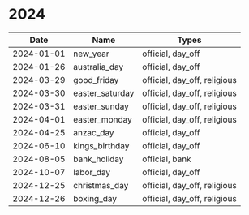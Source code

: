 # 2024

| Date       | Name            | Types                        |
|------------|-----------------|------------------------------|
| 2024-01-01 | new_year        | official, day_off            |
| 2024-01-26 | australia_day   | official, day_off            |
| 2024-03-29 | good_friday     | official, day_off, religious |
| 2024-03-30 | easter_saturday | official, day_off, religious |
| 2024-03-31 | easter_sunday   | official, day_off, religious |
| 2024-04-01 | easter_monday   | official, day_off, religious |
| 2024-04-25 | anzac_day       | official, day_off            |
| 2024-06-10 | kings_birthday  | official, day_off            |
| 2024-08-05 | bank_holiday    | official, bank               |
| 2024-10-07 | labor_day       | official, day_off            |
| 2024-12-25 | christmas_day   | official, day_off, religious |
| 2024-12-26 | boxing_day      | official, day_off, religious |
